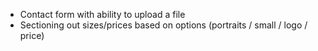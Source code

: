 - Contact form with ability to upload a file
- Sectioning out sizes/prices based on options (portraits / small / logo / price)